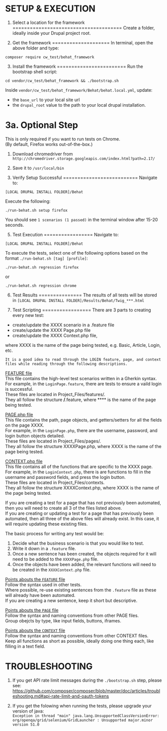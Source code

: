 SETUP & EXECUTION 
=================

1. Select a location for the framework
======================================
Create a folder, ideally inside your Drupal project root.



2. Get the framework
====================
In terminal, open the above folder and type:<br>
```
composer require cw_test/behat_framework
``` 

    
3. Install the framework
========================
Run the bootstrap shell script:<br>
```
cd vendor/cw_test/behat_framework && ./bootstrap.sh
```

Inside `vendor/cw_test/behat_framework/Behat/behat.local.yml`, update:<br>
* the `base_url` to your local site url<br>
* the `drupal_root` value to the path to your local drupal installation.
       

3a. Optional Step
=================
This is only required if you want to run tests on Chrome.<br>
(By default, Firefox works out-of-the-box.)

1. Download chromedriver from `http://chromedriver.storage.googleapis.com/index.html?path=2.17/`
2. Save it to `/usr/local/bin`


4. Verify Setup Successful
==========================
Navigate to:

```
[LOCAL DRUPAL INSTALL FOLDER]/Behat
```

Execute the following:

```
./run-behat.sh setup firefox
```

You should see `1 scenarios (1 passed)` in the terminal window after 15-20 seconds.


5. Test Execution
=================
Navigate to:

```
[LOCAL DRUPAL INSTALL FOLDER]/Behat
```

To execute the tests, select one of the following options based on the format `./run-behat.sh [tag] [profile]`:

```
./run-behat.sh regression firefox
```

or

```
./run-behat.sh regression chrome
```

6. Test Results
===============
The results of all tests will be stored in `[LOCAL DRUPAL INSTALL FOLDER]/Results/Behat/Twig_***.html`


7. Test Scripting
=================
There are 3 parts to creating every new test:

 * create/update the XXXX scenario in a .feature file
 * create/update the XXXX Page.php file 
 * create/update the XXXX Context.php file,
 
where XXXX is the name of the page being tested, e.g. Basic, Article, Login, etc.

`It is a good idea to read through the LOGIN feature, page, and context files while reading through the following descriptions.`
 
<u>FEATURE file</u><br>
This file contains the high-level test scenarios written in a Gherkin syntax.<br>
For example, in the `LoginPage.feature`, there are tests to ensure a vaild login is successful.<br>
These files are located in Project_Files/features/.<br>
They all follow the structure ****/****.feature, where **** is the name of the page being tested.<br>

<u>PAGE.php file</u><br>
This file contains the path, page objects, and getters/setters for all the fields on the page XXXX.<br>
For example, in the `LoginPage.php`, there are the username, password, and login button objects detailed.<br>
These files are located in Project_Files/pages/.<br>
They all follow the structure XXXXPage.php, where XXXX is the name of the page being tested.<br>

<u>CONTEXT.php file</u><br>
This file contains all of the functions that are specific to the XXXX page.<br>
For example, in the `LoginContext.php`, there is are functions to fill in the username and password fields, and press the login button.<br>
These files are located in Project_Files/contexts.<br>
They all follow the structure XXXXContext.php, where XXXX is the name of the page being tested.<br>


If you are creating a test for a page that has not previously been automated, then you will need to create all 3 of the files listed above.<br>
If you are creating or updating a test for a page that has previously been automated, then all three of the above files will already exist. In this case, it will require updating these existing files.<br>

The basic process for writing any test would be:

1. Decide what the business scenario is that you would like to test.
2. Write it down in a `.feature` file.
3. Once a new sentence has been created, the objects required for it will need to be added to the `XXXXPage.php` file.
4. Once the objects have been added, the relevant functions will need to be created in the `XXXXContext.php` file.


<u>Points abouts the `FEATURE` file</u><br>
Follow the syntax used in other tests.<br>
Where possible, re-use existing sentences from the `.feature` file as these will already have been automated.<br>
If you are creating a new sentence, keep it short but descriptive.<br>


<u>Points abouts the `PAGE` file</u><br>
Follow the syntax and naming conventions from other PAGE files.<br>
Group obejcts by type, like input fields, buttons, iframes.<br>

<u>Points abouts the `CONTEXT` file</u><br>
Follow the syntax and naming conventions from other CONTEXT files.<br>
Keep all functions as short as possible, ideally doing one thing each, like filling in a text field.<br>



TROUBLESHOOTING
===============
1. If you get API rate limit messages during the `./bootstrap.sh` step, please see:<br>
https://github.com/composer/composer/blob/master/doc/articles/troubleshooting.md#api-rate-limit-and-oauth-tokens

2. If you get the folowing when running the tests, please upgrade your version of java:<br>
`Exception in thread "main" java.lang.UnsupportedClassVersionError: org/openqa/grid/selenium/GridLauncher : Unsupported major.minor version 51.0`